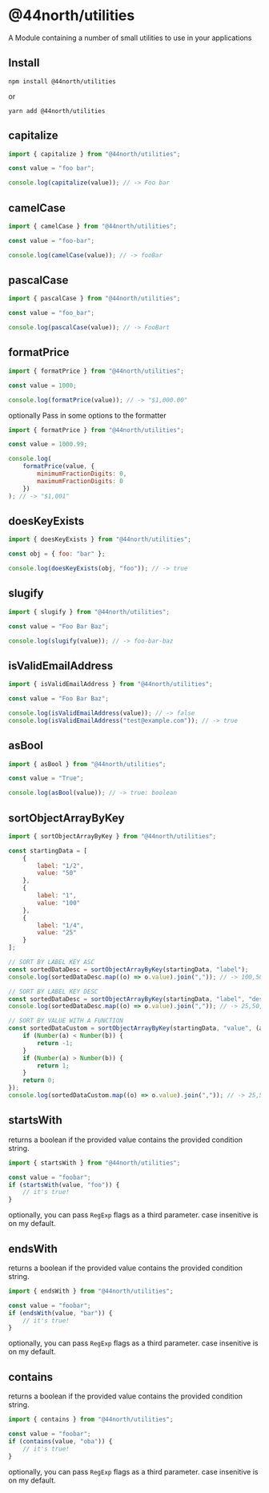 # @44north/utilities

A Module containing a number of small utilities to use in your applications

## Install

```
npm install @44north/utilities
```

or

```
yarn add @44north/utilities
```

## capitalize

```js
import { capitalize } from "@44north/utilities";

const value = "foo bar";

console.log(capitalize(value)); // -> Foo bar
```

## camelCase

```js
import { camelCase } from "@44north/utilities";

const value = "foo-bar";

console.log(camelCase(value)); // -> fooBar
```

## pascalCase

```js
import { pascalCase } from "@44north/utilities";

const value = "foo_bar";

console.log(pascalCase(value)); // -> FooBart
```

## formatPrice

```js
import { formatPrice } from "@44north/utilities";

const value = 1000;

console.log(formatPrice(value)); // -> "$1,000.00"
```

optionally Pass in some options to the formatter

```js
import { formatPrice } from "@44north/utilities";

const value = 1000.99;

console.log(
    formatPrice(value, {
        minimumFractionDigits: 0,
        maximumFractionDigits: 0
    })
); // -> "$1,001"
```

## doesKeyExists

```js
import { doesKeyExists } from "@44north/utilities";

const obj = { foo: "bar" };

console.log(doesKeyExists(obj, "foo")); // -> true
```

## slugify

```js
import { slugify } from "@44north/utilities";

const value = "Foo Bar Baz";

console.log(slugify(value)); // -> foo-bar-baz
```

## isValidEmailAddress

```js
import { isValidEmailAddress } from "@44north/utilities";

const value = "Foo Bar Baz";

console.log(isValidEmailAddress(value)); // -> false
console.log(isValidEmailAddress("test@example.com")); // -> true
```

## asBool

```js
import { asBool } from "@44north/utilities";

const value = "True";

console.log(asBool(value)); // -> true: boolean
```

## sortObjectArrayByKey

```js
import { sortObjectArrayByKey } from "@44north/utilities";

const startingData = [
    {
        label: "1/2",
        value: "50"
    },
    {
        label: "1",
        value: "100"
    },
    {
        label: "1/4",
        value: "25"
    }
];

// SORT BY LABEL KEY ASC
const sortedDataDesc = sortObjectArrayByKey(startingData, "label");
console.log(sortedDataDesc.map((o) => o.value).join(",")); // -> 100,50,25

// SORT BY LABEL KEY DESC
const sortedDataDesc = sortObjectArrayByKey(startingData, "label", "desc");
console.log(sortedDataDesc.map((o) => o.value).join(",")); // -> 25,50,100

// SORT BY VALUE WITH A FUNCTION
const sortedDataCustom = sortObjectArrayByKey(startingData, "value", (a, b) => {
    if (Number(a) < Number(b)) {
        return -1;
    }
    if (Number(a) > Number(b)) {
        return 1;
    }
    return 0;
});
console.log(sortedDataCustom.map((o) => o.value).join(",")); // -> 25,50,100
```

## startsWith

returns a boolean if the provided value contains the provided condition string.

```js
import { startsWith } from "@44north/utilities";

const value = "foobar";
if (startsWith(value, "foo")) {
    // it's true!
}
```

optionally, you can pass `RegExp` flags as a third parameter. case insenitive is on my default.

## endsWith

returns a boolean if the provided value contains the provided condition string.

```js
import { endsWith } from "@44north/utilities";

const value = "foobar";
if (endsWith(value, "bar")) {
    // it's true!
}
```

optionally, you can pass `RegExp` flags as a third parameter. case insenitive is on my default.

## contains

returns a boolean if the provided value contains the provided condition string.

```js
import { contains } from "@44north/utilities";

const value = "foobar";
if (contains(value, "oba")) {
    // it's true!
}
```

optionally, you can pass `RegExp` flags as a third parameter. case insenitive is on my default.
